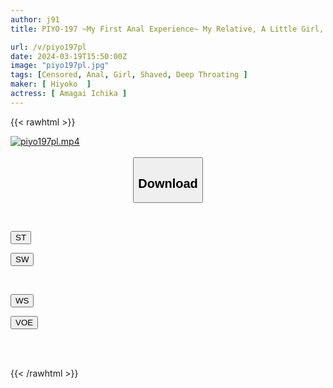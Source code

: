 ```yaml
---
author: j91
title: PIYO-197 ~My First Anal Experience~ My Relative, A Little Girl, Was An Incredible Pervert, So I Decided To Fuck Her In Three Holes With Everyone I Knew.

url: /v/piyo197pl
date: 2024-03-19T15:50:00Z
image: "piyo197pl.jpg"
tags: [Censored, Anal, Girl, Shaved, Deep Throating	]
maker: [ Hiyoko  ]
actress: [ Amagai Ichika ]
---
```



{{< rawhtml >}}

<div class="video" data-videoid="xZb4G0PD06IkkZr">
    <a href="javascript:;">
        <img src="/v/piyo197pl/piyo197pl.jpg" width="WIDTH" height="HEIGHT" alt="piyo197pl.mp4" loading="lazy">
    </a>
</div>

<script type="text/javascript" src="https://j91.asia/asset/on-demand-st.js"></script>

<br>
  <link rel="stylesheet" href="https://j91.asia/asset/bs5.css">
  
  <center>
  <button class="btn btn-primary" type="button" data-bs-toggle="collapse" data-bs-target=".multi-collapse" aria-expanded="false" aria-controls="multiCollapseExample1 multiCollapseExample2"><h2>Download</h2></button></center>
</p>
<div class="row">
  <div class="col">
    <div class="collapse multi-collapse" id="multiCollapseExample1">
      <div class="card card-body">
	      	      <br>
<div class="buttons">  
<p><a href="https://streamtape.to/v/xZb4G0PD06IkkZr" target="_blank"><button class="btn-hover color-3"><i class="fa fa-download"></i> ST</button></a></p>
<p><a href="https://asnwish.com/tnmo17lhtxqq" target="_blank"><button class="btn-hover color-2"><i class="fa fa-download"></i> SW</button></a></p></div>
    </div>
  </div>
</div>
  <div class="col">
    <div class="collapse multi-collapse" id="multiCollapseExample2">
      <div class="card card-body">
	      <br>
<div class="buttons">
<p><a href="https://wolfstream.tv/ts0bm7923am7"><button class="btn-hover color-9"><i class="fa fa-download"></i> WS</button></a></p>
<p><a href="https://voe.sx/fsoynagsiest"><button class="btn-hover color-8"><i class="fa fa-download"></i> VOE</button></a></p></div>
<br><br>
      </div>
    </div>
  </div>
</div>

{{< /rawhtml >}}